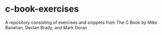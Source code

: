 # c-book-exercises
A repository consisting of exercises and snippets from The C Book by
Mike Banahan, Declan Brady, and Mark Doran
